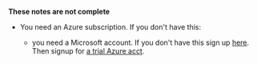 **These notes are not complete**


* You need an Azure subscription.  If you don't have this:

  * you need a Microsoft account.  If you don't have this sign up [here](https://signup.live.com).  Then signup for [a trial Azure acct](https://azure.microsoft.com/en-us/free).  



